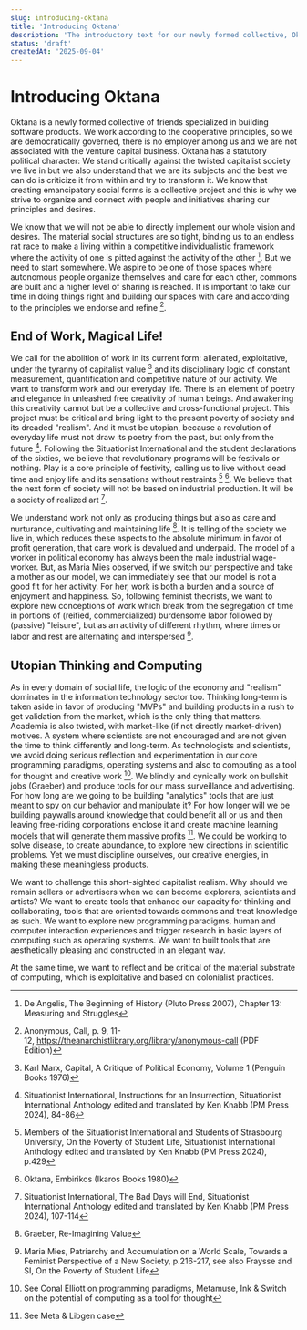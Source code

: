 ```yaml
---
slug: introducing-oktana
title: 'Introducing Oktana'
description: 'The introductory text for our newly formed collective, Oktana. Read about why we came together, our critique and vision for work and technology and our desires for the present and future of our initiative.'
status: 'draft'
createdAt: '2025-09-04'
---
```


# Introducing Oktana

Oktana is a newly formed collective of friends specialized in building software products. We work according to the cooperative principles, so we are democratically governed, there is no employer among us and we are not associated with the venture capital business. Oktana has a statutory political character: We stand critically against the twisted capitalist society we live in but we also understand that we are its subjects and the best we can do is criticize it from within and try to transform it. We know that creating emancipatory social forms is a collective project and this is why we strive to organize and connect with people and initiatives sharing our principles and desires.

We know that we will not be able to directly implement our whole vision and desires. The material social structures are so tight, binding us to an endless rat race to make a living within a competitive individualistic framework where the activity of one is pitted against the activity of the other [^1]. But we need to start somewhere. We aspire to be one of those spaces where autonomous people organize themselves and care for each other, commons are built and a higher level of sharing is reached. It is important to take our time in doing things right and building our spaces with care and according to the principles we endorse and refine [^2].

## End of Work, Magical Life!

We call for the abolition of work in its current form: alienated, exploitative, under the tyranny of capitalist value [^3] and its disciplinary logic of constant measurement, quantification and competitive nature of our activity. We want to transform work and our everyday life. There is an element of poetry and elegance in unleashed free creativity of human beings. And awakening this creativity cannot but be a collective and cross-functional project. This project must be critical and bring light to the present poverty of society and its dreaded \"realism\". And it must be utopian, because a revolution of everyday life must not draw its poetry from the past, but only from the future [^4]. Following the Situationist International and the student declarations of the sixties, we believe that revolutionary programs will be festivals or nothing. Play is a core principle of festivity, calling us to live without dead time and enjoy life and its sensations without restraints [^5] [^6]. We believe that the next form of society will not be based on industrial production. It will be a society of realized art [^7].

We understand work not only as producing things but also as care and nurturance, cultivating and maintaining life [^8]. It is telling of the society we live in, which reduces these aspects to the absolute minimum in favor of profit generation, that care work is devalued and underpaid. The model of a worker in political economy has always been the male industrial wage-worker. But, as Maria Mies observed, if we switch our perspective and take a mother as our model, we can immediately see that our model is not a good fit for her activity. For her, work is both a burden and a source of enjoyment and happiness. So, following feminist theorists, we want to explore new conceptions of work which break from the segregation of time in portions of (reified, commercialized) burdensome labor followed by (passive) \"leisure\", but as an activity of different rhythm, where times or labor and rest are alternating and interspersed [^9].

## Utopian Thinking and Computing

As in every domain of social life, the logic of the economy and \"realism\" dominates in the information technology sector too. Thinking long-term is taken aside in favor of producing \"MVPs\" and building products in a rush to get validation from the market, which is the only thing that matters. Academia is also twisted, with market-like (if not directly market-driven) motives. A system where scientists are not encouraged and are not given the time to think differently and long-term. As technologists and scientists, we avoid doing serious reflection and experimentation in our core programming paradigms, operating systems and also to computing as a tool for thought and creative work [^10]. We blindly and cynically work on bullshit jobs (Graeber) and produce tools for our mass surveillance and advertising. For how long are we going to be building \"analytics\" tools that are just meant to spy on our behavior and manipulate it? For how longer will we be building paywalls around knowledge that could benefit all or us and then leaving free-riding corporations enclose it and create machine learning models that will generate them massive profits [^11]. We could be working to solve disease, to create abundance, to explore new directions in scientific problems. Yet we must discipline ourselves, our creative energies, in making these meaningless products.

We want to challenge this short-sighted capitalist realism. Why should we remain sellers or advertisers when we can become explorers, scientists and artists? We want to create tools that enhance our capacity for thinking and collaborating, tools that are oriented towards commons and treat knowledge as such. We want to explore new programming paradigms, human and computer interaction experiences and trigger research in basic layers of computing such as operating systems. We want to built tools that are aesthetically pleasing and constructed in an elegant way.

At the same time, we want to reflect and be critical of the material substrate of computing, which is exploitative and based on colonialist practices.

[^1]: De Angelis, The Beginning of History (Pluto Press 2007), Chapter 13: Measuring and Struggles

[^2]: Anonymous, Call, p. 9, 11-12, https://theanarchistlibrary.org/library/anonymous-call (PDF Edition)

[^3]: Karl Marx, Capital, A Critique of Political Economy, Volume 1 (Penguin Books 1976)

[^4]: Situationist International, Instructions for an Insurrection, Situationist International Anthology edited and translated by Ken Knabb (PM Press 2024), 84-86

[^5]: Members of the Situationist International and Students of Strasbourg University, On the Poverty of Student Life, Situationist International Anthology edited and translated by Ken Knabb (PM Press 2024), p.429

[^6]: Oktana, Embirikos (Ikaros Books 1980)

[^7]: Situationist International, The Bad Days will End, Situationist International Anthology edited and translated by Ken Knabb (PM Press 2024), 107-114

[^8]: Graeber, Re-Imagining Value

[^9]: Maria Mies, Patriarchy and Accumulation on a World Scale, Towards a Feminist Perspective of a New Society, p.216-217, see also Fraysse and SI, On the Poverty of Student Life

[^10]: See Conal Elliott on programming paradigms, Metamuse, Ink & Switch on the potential of computing as a tool for thought

[^11]: See Meta & Libgen case
